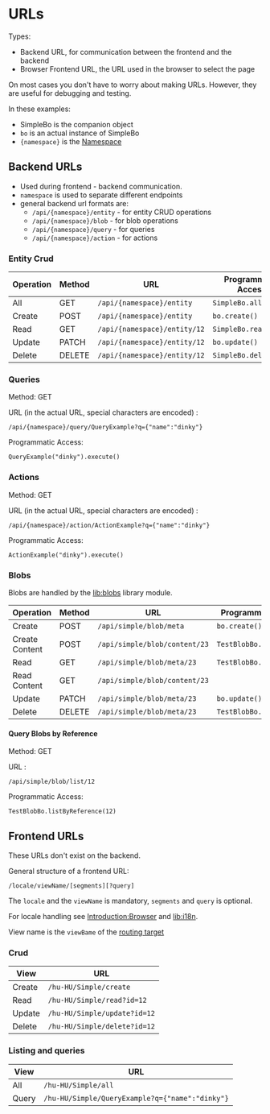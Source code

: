 # URLs

Types:

- Backend URL, for communication between the frontend and the backend
- Browser Frontend URL, the URL used in the browser to select the page

On most cases you don't have to worry about making URLs. However, they are useful for debugging and testing.

In these examples:

- SimpleBo is the companion object
- `bo` is an actual instance of SimpleBo
- `{namespace}` is the [Namespace](./Data.md#Namespace)

## Backend URLs

* Used during frontend - backend communication.
* `namespace` is used to separate different endpoints
* general backend url formats are:
  * `/api/{namespace}/entity` - for entity CRUD operations
  * `/api/{namespace}/blob` - for blob operations
  * `/api/{namespace}/query` - for queries
  * `/api/{namespace}/action` - for actions

### Entity Crud

| Operation | Method | URL                          | Programmatic Access   |
|-----------|--------|------------------------------|-----------------------|
| All       | GET    | `/api/{namespace}/entity`    | `SimpleBo.all()`      |
| Create    | POST   | `/api/{namespace}/entity`    | `bo.create()`         |
| Read      | GET    | `/api/{namespace}/entity/12` | `SimpleBo.read(12)`   |
| Update    | PATCH  | `/api/{namespace}/entity/12` | `bo.update()`         |
| Delete    | DELETE | `/api/{namespace}/entity/12` | `SimpleBo.delete(12)` |

### Queries

Method: GET

URL (in the actual URL, special characters are encoded) :

`/api/{namespace}/query/QueryExample?q={"name":"dinky"}`

Programmatic Access: 

`QueryExample("dinky").execute()`

### Actions

Method: GET

URL (in the actual URL, special characters are encoded) :

`/api/{namespace}/action/ActionExample?q={"name":"dinky"}`

Programmatic Access:

`ActionExample("dinky").execute()`

### Blobs

Blobs are handled by the [lib:blobs](../libraries/blobs/Introduction.md) library module.

| Operation      | Method | URL                           | Programmatic Access       |
|----------------|--------|-------------------------------|---------------------------|
| Create         | POST   | `/api/simple/blob/meta`       | `bo.create()`             |
| Create Content | POST   | `/api/simple/blob/content/23` | `TestBlobBo.upload(...)`  |
| Read           | GET    | `/api/simple/blob/meta/23`    | `TestBlobBo.read(blobId)` |
| Read Content   | GET    | `/api/simple/blob/content/23` |                           |
| Update         | PATCH  | `/api/simple/blob/meta/23`    | `bo.update()`             |
| Delete         | DELETE | `/api/simple/blob/meta/23`    | `TestBlobBo.delete(23)`   |

#### Query Blobs by Reference

Method: GET

URL : 

`/api/simple/blob/list/12`

Programmatic Access:

`TestBlobBo.listByReference(12)`

## Frontend URLs

These URLs don't exist on the backend.

General structure of a frontend URL:

`/locale/viewName/[segments][?query]`

The `locale` and the `viewName` is mandatory, `segments` and `query` is optional.

For locale handling see [Introduction:Browser](../browser/Introduction.md#Locale) and [lib:i18n](../libraries/i18n/Introduction.md).

View name is the `viewBame` of the [routing target](../browser/structure/Routing.md#Targets)

### Crud

| View   | URL                          |
|--------|------------------------------|
| Create | `/hu-HU/Simple/create`       |
| Read   | `/hu-HU/Simple/read?id=12`   |
| Update | `/hu-HU/Simple/update?id=12` |
| Delete | `/hu-HU/Simple/delete?id=12` |

### Listing and queries

| View  | URL                                             |
|-------|-------------------------------------------------|
| All   | `/hu-HU/Simple/all`                             |
| Query | `/hu-HU/Simple/QueryExample?q={"name":"dinky"}` |
